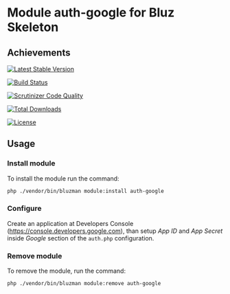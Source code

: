 # Module auth-google for Bluz Skeleton
## Achievements

[![Latest Stable Version](https://img.shields.io/packagist/v/bluzphp/module-auth-google.svg?label=version&style=flat)](https://packagist.org/packages/bluzphp/module-auth-google)

[![Build Status](https://img.shields.io/travis/bluzphp/module-auth-google/master.svg?style=flat)](https://travis-ci.com/bluzphp/module-auth-google)

[![Scrutinizer Code Quality](https://img.shields.io/scrutinizer/g/bluzphp/module-auth-google.svg?style=flat)](https://scrutinizer-ci.com/g/bluzphp/module-auth-google/)

[![Total Downloads](https://img.shields.io/packagist/dt/bluzphp/module-auth-google.svg?style=flat)](https://packagist.org/packages/bluzphp/module-auth-google)

[![License](https://img.shields.io/packagist/l/bluzphp/module-auth-google.svg?style=flat)](https://packagist.org/packages/bluzphp/module-auth-google)

## Usage
### Install module
To install the module run the command:  

```bash
php ./vendor/bin/bluzman module:install auth-google
```

### Configure
Create an application at Developers Console (https://console.developers.google.com), 
than setup *App ID* and *App Secret* inside *Google* section of the `auth.php`
configuration.

### Remove module
To remove the module, run the command:

```bash
php ./vendor/bin/bluzman module:remove auth-google
```
